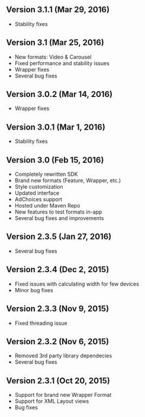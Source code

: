 ## Version 3.1.1 (Mar 29, 2016)
- Stability fixes

## Version 3.1 (Mar 25, 2016)
- New formats: Video & Carousel
- Fixed performance and stability issues
- Wrapper fixes
- Several bug fixes

## Version 3.0.2 (Mar 14, 2016)
- Wrapper fixes

## Version 3.0.1 (Mar 1, 2016)
- Stability fixes

## Version 3.0 (Feb 15, 2016)
- Completely rewritten SDK
- Brand new formats (Feature, Wrapper, etc.)
- Style customization
- Updated interface
- AdChoices support
- Hosted under Maven Repo
- New features to test formats in-app
- Several bug fixes and improvements

## Version 2.3.5 (Jan 27, 2016)

- Several bug fixes

## Version 2.3.4 (Dec 2, 2015)

- Fixed issues with calculating width for few devices
- Minor bug fixes

## Version 2.3.3 (Nov 9, 2015)

- Fixed threading issue

## Version 2.3.2 (Nov 6, 2015)

- Removed 3rd party library dependecies
- Several bug fixes

## Version 2.3.1 (Oct 20, 2015)

- Support for brand new Wrapper Format
- Support for XML Layout views
- Bug fixes
